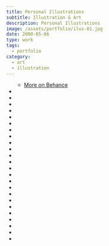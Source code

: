 ```yaml
---
title: Personal Illustrations
subtitle: Illustration & Art
description: Personal Illustrations
image: /assets/portfolio/ilus-01.jpg
date: 2000-05-06
type: work
tags:
  - portfolio
category:
  - art
  - illustration
---
```


<ul class="gallery masonry">
    <div class="content">
        <ul class="music-list">
            <li><a target="_blank" rel="noreferrer" href="https://www.behance.net/MarianaBeldi" class="heart">More on Behance</a></li>
        </ul>
    </div>
    <li><img src="/assets/portfolio/ilus-01.jpg" alt=""></li>
    <li><img src="/assets/portfolio/ilus-02.jpg" alt=""></li>
    <li><img src="/assets/portfolio/ilus-18.jpg" alt=""></li>
    <li><img src="/assets/portfolio/ilus-09.jpg" alt=""></li>
    <li><img src="/assets/portfolio/ilus-03.jpg" alt=""></li>
    <li><img src="/assets/portfolio/ilus-13.jpg" alt=""></li>
    <li><img src="/assets/portfolio/ilus-06.jpg" alt=""></li>
    <li><img src="/assets/portfolio/ilus-04.jpg" alt=""></li>
    <li><img src="/assets/portfolio/ilus-10.jpg" alt=""></li>
    <li><img src="/assets/portfolio/ilus-12.jpg" alt=""></li>
    <li><img src="/assets/portfolio/ilus-14.jpg" alt=""></li>
    <li><img src="/assets/portfolio/ilus-15.jpg" alt=""></li>
    <li><img src="/assets/portfolio/ilus-16.jpg" alt=""></li>
    <li><img src="/assets/portfolio/ilus-17.jpg" alt=""></li>
    <li><img src="/assets/portfolio/ilus-07.jpg" alt=""></li>
    <li><img src="/assets/portfolio/ilus-08.jpg" alt=""></li>
    <li><img src="/assets/portfolio/ilus-05.jpg" alt=""></li>
    <li><img src="/assets/portfolio/ilus-19.jpg" alt=""></li>
    <li><img src="/assets/portfolio/ilus-20.jpg" alt=""></li>
    <li><img src="/assets/portfolio/ilus-21.jpg" alt=""></li>
    <li><img src="/assets/portfolio/ilus-22.jpg" alt=""></li>
    <li><img src="/assets/portfolio/ilus-23.jpg" alt=""></li>
    <li><img src="/assets/portfolio/ilus-24.jpg" alt=""></li>
    <li><img src="/assets/portfolio/ilus-11.jpg" alt=""></li>
</ul>